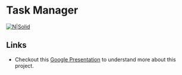 # Task Manager

[![N|Solid](https://upload.wikimedia.org/wikipedia/commons/thumb/7/7e/Node.js_logo_2015.svg/2560px-Node.js_logo_2015.svg.png)](https://nodejs.org/en/)



## Links

- Checkout this  [Google Presentation](https://docs.google.com/presentation/d/1fITq1cOUWjKRiAEp9GhbJCPJEihpcMR5mmNEVWd2r64/edit?usp=sharing) to understand more about this project.